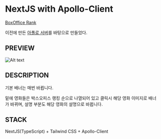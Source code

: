 # NextJS with Apollo-Client

[BoxOffice Rank](https://boxoffice-rank-xyxzm.run.goorm.io/)

이전에 만든 [아폴로 서버](https://movie-server-vpdvl.run.goorm.io)를 바탕으로 만들었다.

## PREVIEW

![Alt text](/images/preview1.png)

## DESCRIPTION

기본 배너는 매번 바뀝니다.

밑에 영화들은 박스오피스 랭킹 순으로 나열되어 있고 클릭시 해당 영화 이미지로 배너가 바뀌며, 설명 부분도 해당 영화의 설명으로 바뀝니다.

## STACK

NextJS(TypeScript) + Tailwind CSS + Apollo-Client
